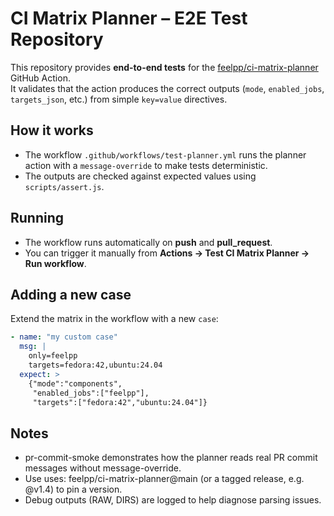 # CI Matrix Planner – E2E Test Repository

This repository provides **end-to-end tests** for the [feelpp/ci-matrix-planner](https://github.com/feelpp/ci-matrix-planner) GitHub Action.  
It validates that the action produces the correct outputs (`mode`, `enabled_jobs`, `targets_json`, etc.) from simple `key=value` directives.

## How it works

- The workflow `.github/workflows/test-planner.yml` runs the planner action with a `message-override` to make tests deterministic.
- The outputs are checked against expected values using `scripts/assert.js`.

## Running

- The workflow runs automatically on **push** and **pull_request**.
- You can trigger it manually from **Actions → Test CI Matrix Planner → Run workflow**.

## Adding a new case

Extend the matrix in the workflow with a new `case`:

```yaml
- name: "my custom case"
  msg: |
    only=feelpp
    targets=fedora:42,ubuntu:24.04
  expect: >
    {"mode":"components",
     "enabled_jobs":["feelpp"],
     "targets":["fedora:42","ubuntu:24.04"]}
```

## Notes

- pr-commit-smoke demonstrates how the planner reads real PR commit messages without message-override.
- Use uses: feelpp/ci-matrix-planner@main (or a tagged release, e.g. @v1.4) to pin a version.
- Debug outputs (RAW, DIRS) are logged to help diagnose parsing issues.